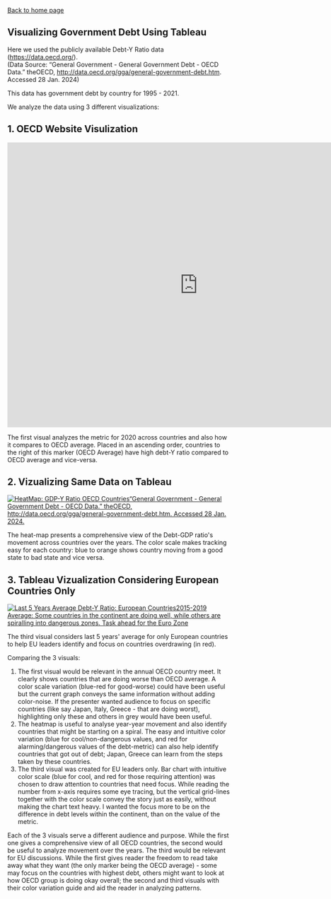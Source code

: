 
[Back to home page](/README.md)

## Visualizing Government Debt Using Tableau

Here we used the publicly available Debt-Y Ratio data (https://data.oecd.org/).  
(Data Source: “General Government - General Government Debt - OECD Data.” theOECD, http://data.oecd.org/gga/general-government-debt.htm. Accessed 28 Jan. 2024) 

This data has government debt by country for 1995 - 2021.

We analyze the data using 3 different visualizations:

## 1. OECD Website Visulization
<iframe src="https://data.oecd.org/chart/7klH" width="860" height="645" style="border: 0" mozallowfullscreen="true" webkitallowfullscreen="true" allowfullscreen="true"><a href="https://data.oecd.org/chart/7klH" target="_blank">OECD Chart: General government debt, Total, % of GDP, Annual, 2020</a></iframe>


The first visual analyzes the metric for 2020 across countries and also how it compares to OECD average. Placed in an ascending order, countries to the right of this marker (OECD Average) have high debt-Y ratio compared to OECD average and vice-versa.


## 2. Vizualizing Same Data on Tableau
<div class='tableauPlaceholder' id='viz1706492282954' style='position: relative'><noscript><a href='#'><img alt='HeatMap: GDP-Y Ratio OECD Countries“General Government - General Government Debt - OECD Data.” theOECD, http:&#47;&#47;data.oecd.org&#47;gga&#47;general-government-debt.htm. Accessed 28 Jan. 2024.  ' src='https:&#47;&#47;public.tableau.com&#47;static&#47;images&#47;TB&#47;TB_wkb&#47;HeatMapGDP-YRatioOECD&#47;1_rss.png' style='border: none' /></a></noscript><object class='tableauViz'  style='display:none;'><param name='host_url' value='https%3A%2F%2Fpublic.tableau.com%2F' /> <param name='embed_code_version' value='3' /> <param name='site_root' value='' /><param name='name' value='TB_wkb&#47;HeatMapGDP-YRatioOECD' /><param name='tabs' value='no' /><param name='toolbar' value='yes' /><param name='static_image' value='https:&#47;&#47;public.tableau.com&#47;static&#47;images&#47;TB&#47;TB_wkb&#47;HeatMapGDP-YRatioOECD&#47;1.png' /> <param name='animate_transition' value='yes' /><param name='display_static_image' value='yes' /><param name='display_spinner' value='yes' /><param name='display_overlay' value='yes' /><param name='display_count' value='yes' /><param name='language' value='en-US' /></object></div>

<script type='text/javascript'>  
  var divElement = document.getElementById('viz1706492282954');  
  var vizElement = divElement.getElementsByTagName('object')[0]; 
  vizElement.style.width='100%';vizElement.style.height=(divElement.offsetWidth*0.75)+'px'; 
  var scriptElement = document.createElement('script'); 
  scriptElement.src = 'https://public.tableau.com/javascripts/api/viz_v1.js'; 
  vizElement.parentNode.insertBefore(scriptElement, vizElement);
</script>


The heat-map presents a comprehensive view of the Debt-GDP ratio's movement across countries over the years. The color scale makes tracking easy for each country: blue to orange shows country moving from a good state to bad state and vice versa.
 
## 3. Tableau Vizualization Considering European Countries Only
<div class='tableauPlaceholder' id='viz1706492216762' style='position: relative'><noscript><a href='#'><img alt='Last 5 Years Average Debt-Y Ratio: European Countries2015-2019 Average: Some countries in the continent are doing well, while others are spiralling into dangerous zones. Task ahead for the Euro Zone ' src='https:&#47;&#47;public.tableau.com&#47;static&#47;images&#47;TB&#47;TB_wkb_part3&#47;Part32&#47;1_rss.png' style='border: none' /></a></noscript><object class='tableauViz'  style='display:none;'><param name='host_url' value='https%3A%2F%2Fpublic.tableau.com%2F' /> <param name='embed_code_version' value='3' /> <param name='site_root' value='' /><param name='name' value='TB_wkb_part3&#47;Part32' /><param name='tabs' value='no' /><param name='toolbar' value='yes' /><param name='static_image' value='https:&#47;&#47;public.tableau.com&#47;static&#47;images&#47;TB&#47;TB_wkb_part3&#47;Part32&#47;1.png' /> <param name='animate_transition' value='yes' /><param name='display_static_image' value='yes' /><param name='display_spinner' value='yes' /><param name='display_overlay' value='yes' /><param name='display_count' value='yes' /><param name='language' value='en-US' /><param name='filter' value='publish=yes' /></object></div>                
<script type='text/javascript'>
  var divElement = document.getElementById('viz1706492216762');
  var vizElement = divElement.getElementsByTagName('object')[0];
  vizElement.style.width='100%';vizElement.style.height=(divElement.offsetWidth*0.75)+'px';
  var scriptElement = document.createElement('script');  
  scriptElement.src = 'https://public.tableau.com/javascripts/api/viz_v1.js'; 
  vizElement.parentNode.insertBefore(scriptElement, vizElement); 
</script>


The third visual considers last 5 years' average for only European countries to help EU leaders identify and focus on countries overdrawing (in red).

Comparing the 3 visuals:
1. The first visual would be relevant in the annual OECD country meet. It clearly shows countries that are doing worse than OECD average. A color scale variation (blue-red for good-worse) could have been useful but the current graph conveys the same information without adding color-noise. If the presenter wanted audience to focus on specific countries (like say Japan, Italy, Greece - that are doing worst), highlighting only these and others in grey would have been useful.
2. The heatmap is useful to analyse year-year movement and also identify countries that might be starting on a spiral. The easy and intuitive color variation (blue for cool/non-dangerous values, and red for alarming/dangerous values of the debt-metric) can also help identify countries that got out of debt; Japan, Greece can learn from the steps taken by these countries.
3. The third visual was created for EU leaders only. Bar chart with intuitive color scale (blue for cool, and red for those requiring attention) was chosen to draw attention to countries that need focus. While reading the number from x-axis requires some eye tracing, but the vertical grid-lines together with the color scale convey the story just as easily, without making the chart text heavy. I wanted the focus more to be on the difference in debt levels within the continent, than on the value of the metric.

Each of the 3 visuals serve a different audience and purpose. While the first one gives a comprehensive view of all OECD countries, the second would be useful to analyze movement over the years. The third would be relevant for EU discussions. While the first gives reader the freedom to read take away what they want (the only marker being the OECD average) - some may focus on the countries with highest debt, others might want to look at how OECD group is doing okay overall; the second and third visuals with their color variation guide and aid the reader in analyzing patterns.
